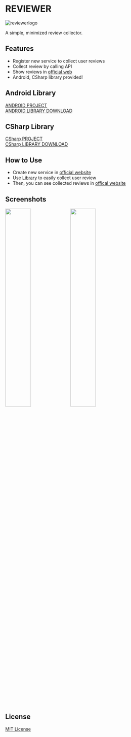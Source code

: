 # REVIEWER

![reviewerlogo](https://user-images.githubusercontent.com/8467374/79943909-24cb6080-84a5-11ea-82e6-784a7aaa99bf.png)  

A simple, minimized review collector.  

## Features
- Register new service to collect user reviews  
- Collect review by calling API  
- Show reviews in [official web](https://reviewer.devx.kr)  
- Android, CSharp library provided!  

## Android Library
[ANDROID PROJECT](https://github.com/LIMECAKE/Reviewer/tree/master/Android)  
[ANDROID LIBRARY DOWNLOAD](https://github.com/LIMECAKE/Reviewer/releases)  

## CSharp Library
[CSharp PROJECT](https://github.com/LIMECAKE/Reviewer/tree/master/CSHARP)  
[CSharp LIBRARY DOWNLOAD](https://github.com/LIMECAKE/Reviewer/releases)  

## How to Use
- Create new service in [official website](https://reviewer.devx.kr)  
- Use [Library](https://github.com/LIMECAKE/Reviewer/releases) to easily collect user review  
- Then, you can see collected reviews in [offical website](https://reviewer.devx.kr)  

## Screenshots

<div>
<img src="https://user-images.githubusercontent.com/8467374/79943905-23019d00-84a5-11ea-80f8-b2cf83376714.png" width="40%"></img>
<img src="https://user-images.githubusercontent.com/8467374/79943908-2432ca00-84a5-11ea-9041-d659c4c0ff9e.png" width="40%"></img>
</div>

## License
[MIT License](https://github.com/LIMECAKE/Reviewer/blob/master/LICENSE)

